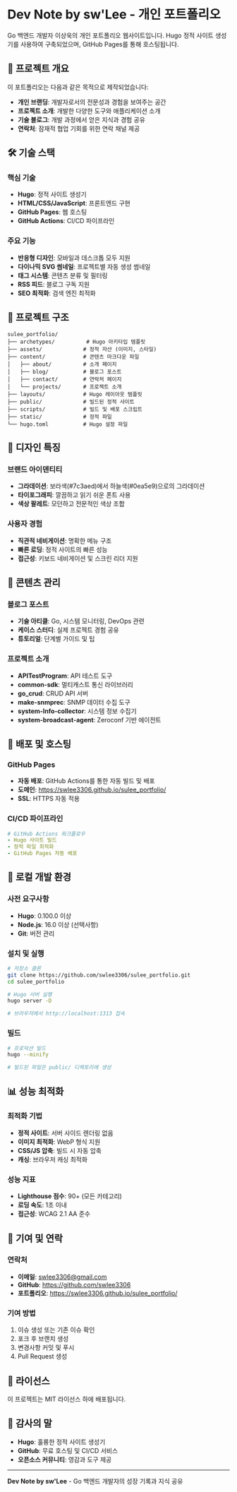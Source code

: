 # Dev Note by sw'Lee - 개인 포트폴리오

Go 백엔드 개발자 이상욱의 개인 포트폴리오 웹사이트입니다. Hugo 정적 사이트 생성기를 사용하여 구축되었으며, GitHub Pages를 통해 호스팅됩니다.

## 🚀 프로젝트 개요

이 포트폴리오는 다음과 같은 목적으로 제작되었습니다:

- **개인 브랜딩**: 개발자로서의 전문성과 경험을 보여주는 공간
- **프로젝트 소개**: 개발한 다양한 도구와 애플리케이션 소개
- **기술 블로그**: 개발 과정에서 얻은 지식과 경험 공유
- **연락처**: 잠재적 협업 기회를 위한 연락 채널 제공

## 🛠️ 기술 스택

### 핵심 기술
- **Hugo**: 정적 사이트 생성기
- **HTML/CSS/JavaScript**: 프론트엔드 구현
- **GitHub Pages**: 웹 호스팅
- **GitHub Actions**: CI/CD 파이프라인

### 주요 기능
- **반응형 디자인**: 모바일과 데스크톱 모두 지원
- **다이나믹 SVG 썸네일**: 프로젝트별 자동 생성 썸네일
- **태그 시스템**: 콘텐츠 분류 및 필터링
- **RSS 피드**: 블로그 구독 지원
- **SEO 최적화**: 검색 엔진 최적화

## 📁 프로젝트 구조

```
sulee_portfolio/
├── archetypes/          # Hugo 아키타입 템플릿
├── assets/             # 정적 자산 (이미지, 스타일)
├── content/            # 콘텐츠 마크다운 파일
│   ├── about/          # 소개 페이지
│   ├── blog/           # 블로그 포스트
│   ├── contact/        # 연락처 페이지
│   └── projects/       # 프로젝트 소개
├── layouts/            # Hugo 레이아웃 템플릿
├── public/             # 빌드된 정적 사이트
├── scripts/            # 빌드 및 배포 스크립트
├── static/             # 정적 파일
└── hugo.toml           # Hugo 설정 파일
```

## 🎨 디자인 특징

### 브랜드 아이덴티티
- **그라데이션**: 보라색(#7c3aed)에서 하늘색(#0ea5e9)으로의 그라데이션
- **타이포그래피**: 깔끔하고 읽기 쉬운 폰트 사용
- **색상 팔레트**: 모던하고 전문적인 색상 조합

### 사용자 경험
- **직관적 네비게이션**: 명확한 메뉴 구조
- **빠른 로딩**: 정적 사이트의 빠른 성능
- **접근성**: 키보드 네비게이션 및 스크린 리더 지원

## 📝 콘텐츠 관리

### 블로그 포스트
- **기술 아티클**: Go, 시스템 모니터링, DevOps 관련
- **케이스 스터디**: 실제 프로젝트 경험 공유
- **튜토리얼**: 단계별 가이드 및 팁

### 프로젝트 소개
- **APITestProgram**: API 테스트 도구
- **common-sdk**: 멀티캐스트 통신 라이브러리
- **go_crud**: CRUD API 서버
- **make-snmprec**: SNMP 데이터 수집 도구
- **system-Info-collector**: 시스템 정보 수집기
- **system-broadcast-agent**: Zeroconf 기반 에이전트

## 🚀 배포 및 호스팅

### GitHub Pages
- **자동 배포**: GitHub Actions를 통한 자동 빌드 및 배포
- **도메인**: https://swlee3306.github.io/sulee_portfolio/
- **SSL**: HTTPS 자동 적용

### CI/CD 파이프라인
```yaml
# GitHub Actions 워크플로우
- Hugo 사이트 빌드
- 정적 파일 최적화
- GitHub Pages 자동 배포
```

## 🔧 로컬 개발 환경

### 사전 요구사항
- **Hugo**: 0.100.0 이상
- **Node.js**: 16.0 이상 (선택사항)
- **Git**: 버전 관리

### 설치 및 실행
```bash
# 저장소 클론
git clone https://github.com/swlee3306/sulee_portfolio.git
cd sulee_portfolio

# Hugo 서버 실행
hugo server -D

# 브라우저에서 http://localhost:1313 접속
```

### 빌드
```bash
# 프로덕션 빌드
hugo --minify

# 빌드된 파일은 public/ 디렉토리에 생성
```

## 📊 성능 최적화

### 최적화 기법
- **정적 사이트**: 서버 사이드 렌더링 없음
- **이미지 최적화**: WebP 형식 지원
- **CSS/JS 압축**: 빌드 시 자동 압축
- **캐싱**: 브라우저 캐싱 최적화

### 성능 지표
- **Lighthouse 점수**: 90+ (모든 카테고리)
- **로딩 속도**: 1초 이내
- **접근성**: WCAG 2.1 AA 준수

## 🤝 기여 및 연락

### 연락처
- **이메일**: swlee3306@gmail.com
- **GitHub**: https://github.com/swlee3306
- **포트폴리오**: https://swlee3306.github.io/sulee_portfolio/

### 기여 방법
1. 이슈 생성 또는 기존 이슈 확인
2. 포크 후 브랜치 생성
3. 변경사항 커밋 및 푸시
4. Pull Request 생성

## 📄 라이선스

이 프로젝트는 MIT 라이선스 하에 배포됩니다.

## 🙏 감사의 말

- **Hugo**: 훌륭한 정적 사이트 생성기
- **GitHub**: 무료 호스팅 및 CI/CD 서비스
- **오픈소스 커뮤니티**: 영감과 도구 제공

---

**Dev Note by sw'Lee** - Go 백엔드 개발자의 성장 기록과 지식 공유
